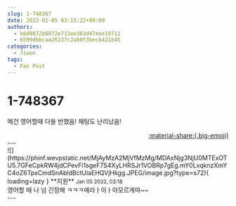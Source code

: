 ```yaml
---
slug: 1-748367
date: 2022-01-05 03:15:22+09:00
authors:
  - b6d8072b6872e712ee363d47eee10711
  - 6599dbbcaa26237c2ab0f3becb421b45
categories:
  - Jiwon
tags:
  - Fan Post
---
```


# 1-748367

<div class="post-container" markdown="1">
<div class="content-container md-sidebar__scrollwrap" markdown="1">

메건 영어할때 다들 반했음! 채팅도 난리났음!

</div>
</div>

<div style="text-align: right;" markdown="1">
<a href="https://weverse.io/fromis9/fanpost/1-748367" style="text-align: right;">:material-share:{.big-emoji}</a>
</div>
---

<div class="comments-container md-sidebar__scrollwrap" markdown="1">
<div class="comment" markdown="1">
<div class='id-container' markdown="1">
![](https://phinf.wevpstatic.net/MjAyMzA2MjVfMzMg/MDAxNjg3NjU0MTExOTU5.7GFeCpkRW4jdCPevFi1sgeF7S4XyLHRSJr1VOBRp7gEg.mY0LxqknzXmYC4oZ6TpxCmdSnAbldBctUiaEHQVjHkgg.JPEG/image.jpg?type=s72){ loading=lazy }
**<span class="artist">지원</span>** <small>Jan 05 2022, 03:18</small><br>
</div>
<div class='comment-body' markdown="1">
영어할 때 나 넘 긴장해 ㅋㅋㅋ에라ㅏ아ㅏ아모르게따~~
</div>
</div>
</div>
---
